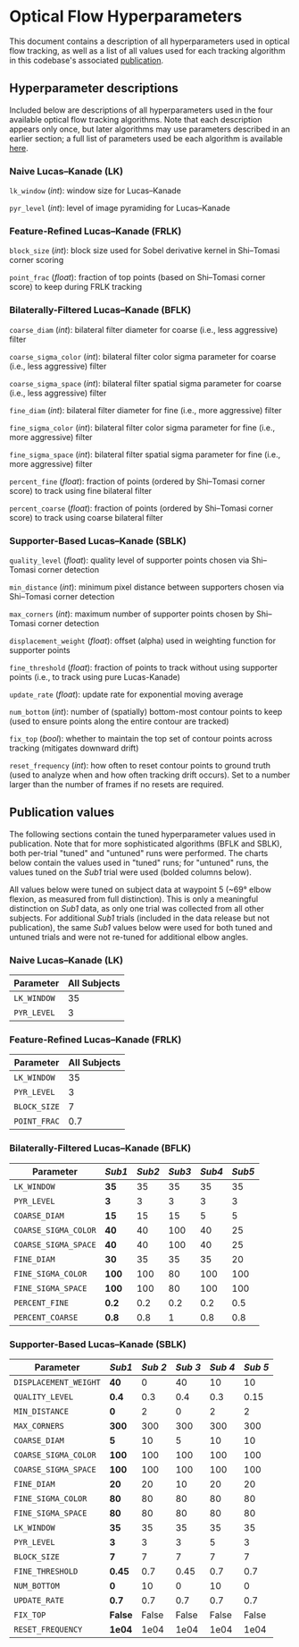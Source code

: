 # Optical Flow Hyperparameters

This document contains a description of all hyperparameters used in optical flow tracking, as well as a list of all values used for each tracking algorithm in this codebase's associated [publication](https://people.eecs.berkeley.edu/~lhallock/publication/hallock2020biorob/).

## Hyperparameter descriptions

Included below are descriptions of all hyperparameters used in the four available optical flow tracking algorithms. Note that each description appears only once, but later algorithms may use parameters described in an earlier section; a full list of parameters used be each algorithm is available [here](#publication-values).

### Naive Lucas&ndash;Kanade (LK)

`lk_window` (*int*): window size for Lucas&ndash;Kanade

`pyr_level` (*int*): level of image pyramiding for Lucas&ndash;Kanade

### Feature-Refined Lucas&ndash;Kanade (FRLK)

`block_size` (*int*): block size used for Sobel derivative kernel in Shi&ndash;Tomasi corner scoring

`point_frac` (*float*): fraction of top points (based on Shi&ndash;Tomasi corner score) to keep during FRLK tracking

### Bilaterally-Filtered Lucas&ndash;Kanade (BFLK)

`coarse_diam` (*int*): bilateral filter diameter for coarse (i.e., less aggressive) filter

`coarse_sigma_color` (*int*): bilateral filter color sigma parameter for coarse (i.e., less aggressive) filter

`coarse_sigma_space` (*int*): bilateral filter spatial sigma parameter for coarse (i.e., less aggressive) filter

`fine_diam` (*int*): bilateral filter diameter for fine (i.e., more aggressive) filter

`fine_sigma_color` (*int*): bilateral filter color sigma parameter for fine (i.e., more aggressive) filter

`fine_sigma_space` (*int*): bilateral filter spatial sigma parameter for fine (i.e., more aggressive) filter

`percent_fine` (*float*): fraction of points (ordered by Shi&ndash;Tomasi corner score) to track using fine bilateral filter

`percent_coarse` (*float*): fraction of points (ordered by Shi&ndash;Tomasi corner score) to track using coarse bilateral filter

### Supporter-Based Lucas&ndash;Kanade (SBLK)
`quality_level` (*float*): quality level of supporter points chosen via Shi&ndash;Tomasi corner detection

`min_distance` (*int*): minimum pixel distance between supporters chosen via Shi&ndash;Tomasi corner detection

`max_corners` (*int*): maximum number of supporter points chosen by Shi&ndash;Tomasi corner detection

`displacement_weight` (*float*): offset (alpha) used in weighting function for supporter points

`fine_threshold` (*float*): fraction of points to track without using supporter points (i.e., to track using pure Lucas-Kanade)

`update_rate` (*float*): update rate for exponential moving average

`num_bottom` (*int*): number of (spatially) bottom-most contour points to keep (used to ensure points along the entire contour are tracked)

`fix_top` (*bool*): whether to maintain the top set of contour points across tracking (mitigates downward drift)

`reset_frequency` (*int*): how often to reset contour points to ground truth (used to analyze when and how often tracking drift occurs). Set to a number larger    than the number of frames if no resets are required. 

## Publication values

The following sections contain the tuned hyperparameter values used in publication. Note that for more sophisticated algorithms (BFLK and SBLK), both per-trial "tuned" and "untuned" runs were performed. The charts below contain the values used in "tuned" runs; for "untuned" runs, the values tuned on the *Sub1* trial were used (bolded columns below).

All values below were tuned on subject data at waypoint 5 (~69&deg; elbow flexion, as measured from full distinction). This is only a meaningful distinction on *Sub1* data, as only one trial was collected from all other subjects. For additional *Sub1* trials (included in the data release but not publication), the same *Sub1* values below were used for both tuned and untuned trials and were not re-tuned for additional elbow angles.

### Naive Lucas&ndash;Kanade (LK)

| **Parameter** | **All Subjects** |
|---------------|------------------|
| `LK_WINDOW`   | 35               |
| `PYR_LEVEL`   | 3                |

### Feature-Refined Lucas&ndash;Kanade (FRLK)

| **Parameter** | **All Subjects** |
|---------------|------------------|
| `LK_WINDOW`   | 35               |
| `PYR_LEVEL`   | 3                |
| `BLOCK_SIZE`  | 7                |
| `POINT_FRAC`  | 0.7              |

### Bilaterally-Filtered Lucas&ndash;Kanade (BFLK)

| **Parameter**        | ***Sub1*** | ***Sub2*** | ***Sub3*** | ***Sub4*** | ***Sub5*** |
|----------------------|------------|------------|------------|------------|------------|
| `LK_WINDOW`          | **35**     | 35         | 35         | 35         | 35         |
| `PYR_LEVEL`          | **3**      | 3          | 3          | 3          | 3          |
| `COARSE_DIAM`        | **15**     | 15         | 15         | 5          | 5          |
| `COARSE_SIGMA_COLOR` | **40**     | 40         | 100        | 40         | 25         |
| `COARSE_SIGMA_SPACE` | **40**     | 40         | 100        | 40         | 25         |
| `FINE_DIAM`          | **30**     | 35         | 35         | 35         | 20         |
| `FINE_SIGMA_COLOR`   | **100**    | 100        | 80         | 100        | 100        |
| `FINE_SIGMA_SPACE`   | **100**    | 100        | 80         | 100        | 100        |
| `PERCENT_FINE`       | **0.2**    | 0.2        | 0.2        | 0.2        | 0.5        |
| `PERCENT_COARSE`     | **0.8**    | 0.8        | 1          | 0.8        | 0.8        |

### Supporter-Based Lucas&ndash;Kanade (SBLK)

| **Parameter**         | ***Sub1*** | ***Sub 2*** | ***Sub 3*** | ***Sub 4*** | ***Sub 5*** |
|-----------------------|------------|-------------|-------------|-------------|-------------|
| `DISPLACEMENT_WEIGHT` | **40**     | 0           | 40          | 10          | 10          |
| `QUALITY_LEVEL`       | **0.4**    | 0.3         | 0.4         | 0.3         | 0.15        |
| `MIN_DISTANCE`        | **0**      | 2           | 0           | 2           | 2           |
| `MAX_CORNERS`         | **300**    | 300         | 300         | 300         | 300         |
| `COARSE_DIAM`         | **5**      | 10          | 5           | 10          | 10          |
| `COARSE_SIGMA_COLOR`  | **100**    | 100         | 100         | 100         | 100         |
| `COARSE_SIGMA_SPACE`  | **100**    | 100         | 100         | 100         | 100         |
| `FINE_DIAM`           | **20**     | 20          | 10          | 20          | 20          |
| `FINE_SIGMA_COLOR`    | **80**     | 80          | 80          | 80          | 80          |
| `FINE_SIGMA_SPACE`    | **80**     | 80          | 80          | 80          | 80          |
| `LK_WINDOW`           | **35**     | 35          | 35          | 35          | 35          |
| `PYR_LEVEL`           | **3**      | 3           | 3           | 5           | 3           |
| `BLOCK_SIZE`          | **7**      | 7           | 7           | 7           | 7           |
| `FINE_THRESHOLD`      | **0.45**   | 0.7         | 0.45        | 0.7         | 0.7         |
| `NUM_BOTTOM`          | **0**      | 10          | 0           | 10          | 0           |
| `UPDATE_RATE`         | **0.7**    | 0.7         | 0.7         | 0.7         | 0.7         |
| `FIX_TOP`             | **False**  | False       | False       | False       | False       |
| `RESET_FREQUENCY`     | **1e04**   | 1e04        | 1e04        | 1e04        | 1e04        |



